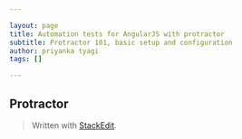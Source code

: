 ```yaml
---

layout: page
title: Automation tests for AngularJS with protractor
subtitle: Protractor 101, basic setup and configuration
author: priyanka tyagi
tags: []

---
```


## Protractor

> Written with [StackEdit](https://stackedit.io/).
<!--stackedit_data:
eyJoaXN0b3J5IjpbLTk4MDc1MTA0MCwtMjk1MTY1Njk2LC0xNT
AzNDg2MDI5LDczMDk5ODExNiw1ODM2MDYxMzddfQ==
-->